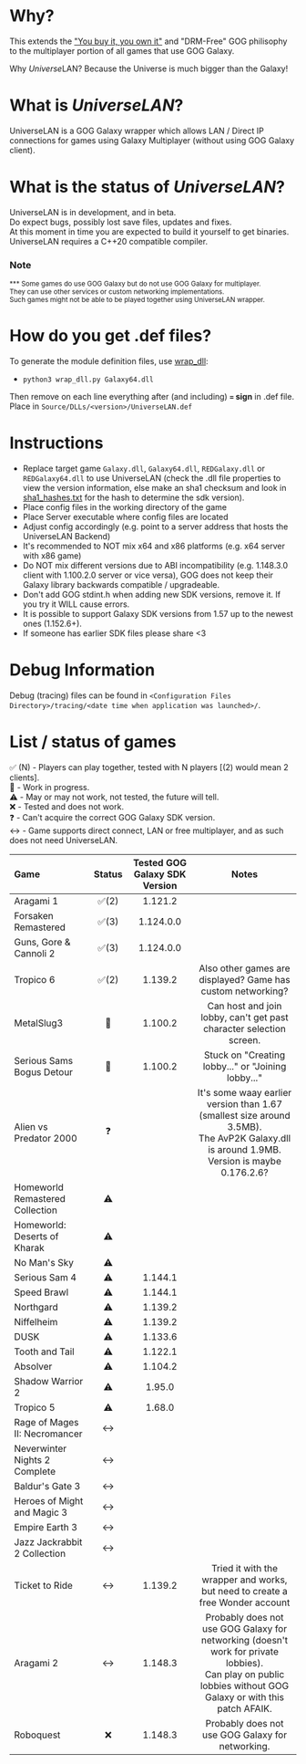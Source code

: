 # Why?

This extends the ["You buy it, you own it"](https://www.gog.com/en/about_gog) and  "DRM-Free" GOG philisophy to the multiplayer portion of all games that use GOG Galaxy.

Why *Universe*LAN? Because the Universe is much bigger than the Galaxy!

# What is *UniverseLAN*?

UniverseLAN is a GOG Galaxy wrapper which allows LAN / Direct IP connections for games using Galaxy Multiplayer (without using GOG Galaxy client).  

# What is the status of *UniverseLAN*?
UniverseLAN is in development, and in beta.  
Do expect bugs, possibly lost save files, updates and fixes.  
At this moment in time you are expected to build it yourself to get binaries.  
UniverseLAN requires a C++20 compatible compiler.  

### Note
<small>*** Some games do use GOG Galaxy but do not use GOG Galaxy for multiplayer.  
They can use other services or custom networking implementations.  
Such games might not be able to be played together using UniverseLAN wrapper.</small>

# How do you get .def files?
To generate the module definition files, use [wrap_dll](https://github.com/mavenlin/wrap_dll):  
- `python3 wrap_dll.py Galaxy64.dll`  

Then remove on each line everything after (and including) **`=` sign** in .def file.
Place in `Source/DLLs/<version>/UniverseLAN.def`
  
# Instructions

- Replace target game `Galaxy.dll`, `Galaxy64.dll`, `REDGalaxy.dll` or `REDGalaxy64.dll` to use UniverseLAN (check the .dll file properties to view the version information, else make an sha1 checksum and look in [sha1_hashes.txt](ZipFileHasher/sha1_hashes.txt) for the hash to determine the sdk version).
- Place config files in the working directory of the game
- Place Server executable where config files are located
- Adjust config accordingly (e.g. point to a server address that hosts the UniverseLAN Backend)
- It's recommended to NOT mix x64 and x86 platforms (e.g. x64 server with x86 game)
- Do NOT mix different versions due to ABI incompatibility (e.g. 1.148.3.0 client with 1.100.2.0 server or vice versa), GOG does not keep their Galaxy library backwards compatible / upgradeable.
- Don't add GOG stdint.h when adding new SDK versions, remove it. If you try it WILL cause errors.
- It is possible to support Galaxy SDK versions from 1.57 up to the newest ones (1.152.6+).
- If someone has earlier SDK files please share <3

# Debug Information
Debug (tracing) files can be found in `<Configuration Files Directory>/tracing/<date time when application was launched>/`.

# List / status of games

:white_check_mark: (N) - Players can play together, tested with N players [(2) would mean 2 clients].  
:construction: - Work in progress.  
:warning: - May or may not work, not tested, the future will tell.  
:x: - Tested and does not work.  
:question: - Can't acquire the correct GOG Galaxy SDK version.  
:left_right_arrow: - Game supports direct connect, LAN or free multiplayer, and as such does not need UniverseLAN.  

| Game       | Status                | Tested GOG Galaxy SDK Version | Notes |
| :--------- | :-------:             | :---------: | :---------: |
| Aragami 1  | :white_check_mark:(2) | 1.121.2 | |
| Forsaken Remastered | :white_check_mark:(3) | 1.124.0.0 | |
| Guns, Gore & Cannoli 2  | :white_check_mark:(3) | 1.124.0.0 | |
| Tropico 6 | :white_check_mark:(2)  | 1.139.2 | Also other games are displayed? Game has custom networking? | 
| MetalSlug3 | :construction:        | 1.100.2 | Can host and join lobby, can't get past character selection screen. |
| Serious Sams Bogus Detour | :construction: | 1.100.2 | Stuck on "Creating lobby..." or "Joining lobby..." |
| Alien vs Predator 2000 | :question: |  | It's some waay earlier version than 1.67 (smallest size around 3.5MB). <br> The AvP2K Galaxy.dll is around 1.9MB. Version is maybe 0.176.2.6? |
| Homeworld Remastered Collection | :warning:  | | | 
| Homeworld: Deserts of Kharak | :warning:  | | | 
| No Man's Sky | :warning:  | | | 
| Serious Sam 4 | :warning:  | 1.144.1 | | 
| Speed Brawl | :warning:  | 1.144.1 | | 
| Northgard | :warning:  | 1.139.2 | | 
| Niffelheim | :warning:  | 1.139.2 | | 
| DUSK | :warning:  | 1.133.6 | | 
| Tooth and Tail | :warning:  | 1.122.1 | | 
| Absolver | :warning:  | 1.104.2 | | 
| Shadow Warrior 2 | :warning: | 1.95.0 | | 
| Tropico 5 | :warning:  | 1.68.0 | | 
| Rage of Mages II: Necromancer | :left_right_arrow: | | | 
| Neverwinter Nights 2 Complete | :left_right_arrow: | | | 
| Baldur's Gate 3 | :left_right_arrow: | | | 
| Heroes of Might and Magic 3 | :left_right_arrow: | | | 
| Empire Earth 3 | :left_right_arrow: | | | 
| Jazz Jackrabbit 2 Collection | :left_right_arrow: | | | 
| Ticket to Ride | :left_right_arrow:   | 1.139.2 | Tried it with the wrapper and works, but need to create a free Wonder account | 
| Aragami 2 | :left_right_arrow: | 1.148.3 | Probably does not use GOG Galaxy for networking (doesn't work for private lobbies).<br> Can play on public lobbies without GOG Galaxy or with this patch AFAIK. |
| Roboquest | :x: | 1.148.3 | Probably does not use GOG Galaxy for networking. |
